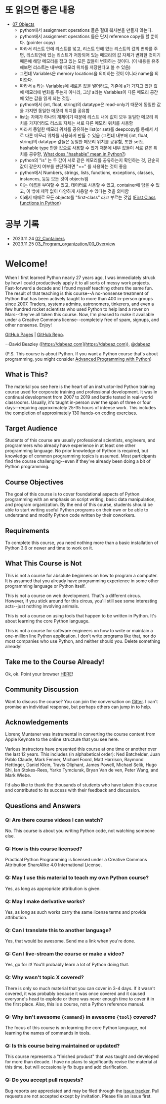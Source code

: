 # 또 읽으면 좋은 내용
- [07_Objects](Notes/02_Working_with_data/07_Objects.md)
  - python에서 assignment operations 들은 절대 복사본을 만들지 않는다.
  - python에서 assignment operations 들은 단지 reference copy를 할 뿐이다. (pointer copy)
  - 따라서 리스트 안에 리스트를 넣고, 리스트 안에 있는 리스트의 값의 변화를 주면, 리스트안에 있는 리스트가 저장되어 있는 메모리의 값 자체가 변화한 것이기 때문에 해당 메모리를 잡고 있는 모든 값들이 변화하는 것이다. (이 내용을 유추해보면 리스트는 내부에 메모리 위치를 저장한다고 볼 수 있음)
  - 그런데 Variables은 memory locations을 의미하는 것이 이니라 name을 의미한다.
  - 따라서 a 라는 Variables에 새로운 값을 넣더라도, 기존에 a가 가지고 있던 값에 메모리에 변화를 주는게 아니라, 그냥 a라는 Variables이 다른 메모리 공간에 있는 값을 읽게 되는 것임.
  - python에서 (int, float, string)의 datatype은 read-only기 때문에 동일한 값을 가지면 동일한 메모리 위치를 공유함
  - list는 자체가 하나의 개체이기 때문에 리스트 내에 값이 모두 동일한 메모리 위치를 가지더라도 리스트 자체는 서로 다른 메모리 위치를 사용함
  - 따라서 동일한 메모리 위치를 공유하는 list(or set)를 deepcopy를 통해서 서로 다른 메모리 위치를 사용하게 만들 수 있음 (그런데 내부에 (int, float, string)의 datatype 값들은 동일한 메모리 위치를 공유함, 또한 set도 hashable type 만을 값으로 사용할 수 있기 때문에 내부 값들이 서로 같은 위치를 공유함, [What does "hashable" mean in Python?](https://stackoverflow.com/questions/14535730/what-does-hashable-mean-in-python))
  - python의 "is" 는 두 값이 서로 같은 메모리를 공유하는지 확인하는 것, 단순히 값이 같은지 여부를 판단하려면 "==" 를 사용하는 것이 좋음
  - python에서 Numbers, strings, lists, functions, exceptions, classes, instances, 등등 모든 것이 objects임
  - 이는 이름을 부여할 수 있고, 데이터로 사용할 수 있고, container에 담을 수 있고, 이 밖에 제약 없이 다양하게 사용할 수 있다는 것을 의미함
  - 이래서 때때로 모든 objects를 "first-class" 라고 부르는 것임 ([First Class functions in Python](https://www.geeksforgeeks.org/first-class-functions-python/))

# 공부 기록
- 2023.11.24 [02_Containers](Notes/02_Working_with_data/02_Containers.md)
- 2023.11.25 [03_Program_organization/00_Overview](Notes/03_Program_organization/00_Overview.md)

# Welcome!

When I first learned Python nearly 27 years ago, I was immediately
struck by how I could productively apply it to all sorts of messy work
projects. Fast-forward a decade and I found myself teaching others the
same fun.  The result of that teaching is this course--A no-nonsense
treatment of Python that has been actively taught to more than 400
in-person groups since 2007.  Traders, systems admins, astronomers,
tinkerers, and even a few hundred rocket scientists who used Python to
help land a rover on Mars--they've all taken this course. Now, I'm
pleased to make it available under a Creative Commons license--completely
free of spam, signups, and other nonsense. Enjoy!

[GitHub Pages](https://dabeaz-course.github.io/practical-python) | [GitHub Repo](https://github.com/dabeaz-course/practical-python).

--David Beazley ([https://dabeaz.com](https://dabeaz.com)), [@dabeaz](https://mastodon.social/@dabeaz)

(P.S. This course is about Python. If you want a Python course that's about programming,
you might consider [Advanced Programming with Python](https://www.dabeaz.com/advprog.html))

## What is This?

The material you see here is the heart of an instructor-led Python
training course used for corporate training and professional
development. It was in continual development from 2007 to 2019 and
battle tested in real-world classrooms.  Usually, it's taught
in-person over the span of three or four days--requiring approximately
25-35 hours of intense work. This includes the completion of
approximately 130 hands-on coding exercises.

## Target Audience

Students of this course are usually professional scientists,
engineers, and programmers who already have experience in at least one
other programming language. No prior knowledge of Python is required,
but knowledge of common programming topics is assumed.  Most
participants find the course challenging--even if they've already been
doing a bit of Python programming.

## Course Objectives

The goal of this course is to cover foundational aspects of Python
programming with an emphasis on script writing, basic data manipulation, and
program organization.  By the end of this course, students should be
able to start writing useful Python programs on their own or be able
to understand and modify Python code written by their
coworkers.

## Requirements

To complete this course, you need nothing more than a basic
installation of Python 3.6 or newer and time to work on it.

## What This Course is Not

This is not a course for absolute beginners on how to program a
computer.  It is assumed that you already have programming experience
in some other programming language or Python itself.

This is not a course on web development.  That's a different
circus. However, if you stick around for this circus, you'll still see
some interesting acts--just nothing involving animals.

This is not a course on using tools that happen to be written
in Python. It's about learning the core Python language.

This is not a course for software engineers on how to write or
maintain a one-million line Python application. I don't write programs
like that, nor do most companies who use Python, and neither should
you. Delete something already!

## Take me to the Course Already!

Ok, ok. Point your browser [HERE](Notes/Contents.md)!

## Community Discussion

Want to discuss the course?  You can join the conversation on
[Gitter](https://gitter.im/dabeaz-course/practical-python).  I can't
promise an individual response, but perhaps others can jump in to help.

## Acknowledgements

Llorenç Muntaner was instrumental in converting the course content from
Apple Keynote to the online structure that you see here.

Various instructors have presented this course at one time or another
over the last 12 years. This includes (in alphabetical order): Ned
Batchelder, Juan Pablo Claude, Mark Fenner, Michael Foord, Matt
Harrison, Raymond Hettinger, Daniel Klein, Travis Oliphant, James
Powell, Michael Selik, Hugo Shi, Ian Stokes-Rees, Yarko Tymciurak,
Bryan Van de ven, Peter Wang, and Mark Wiebe.

I'd also like to thank the thousands of students who have taken this
course and contributed to its success with their feedback and
discussion.

## Questions and Answers

### Q: Are there course videos I can watch?

No. This course is about you writing Python code, not watching someone else.

### Q: How is this course licensed?

Practical Python Programming is licensed under a Creative Commons Attribution ShareAlike 4.0 International License.

### Q: May I use this material to teach my own Python course?

Yes, as long as appropriate attribution is given.

### Q: May I make derivative works?

Yes, as long as such works carry the same license terms and provide attribution.

### Q: Can I translate this to another language?

Yes, that would be awesome.  Send me a link when you're done.

### Q: Can I live-stream the course or make a video?

Yes, go for it!  You'll probably learn a lot of Python doing that.

### Q: Why wasn't topic X covered?

There is only so much material that you can cover in 3-4 days.  If
it wasn't covered, it was probably because it was once covered and it
caused everyone's head to explode or there was never enough time to
cover it in the first place.   Also, this is a course, not a Python
reference manual.

### Q: Why isn't awesome `{command}` in awesome `{tool}` covered?

The focus of this course is on learning the core Python language,
not learning the names of commands in tools.

### Q: Is this course being maintained or updated?

This course represents a "finished product" that was taught and
developed for more than decade.  I have no plans to significantly
revise the material at this time, but will occasionally fix bugs and
add clarification.

### Q: Do you accept pull requests?

Bug reports are appreciated and may be filed through the
[issue tracker](https://github.com/dabeaz-course/practical-python/issues).
Pull requests are not accepted except by invitation. Please file an issue first.

